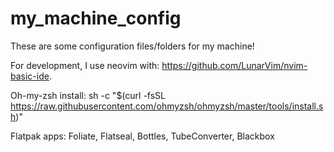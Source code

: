 # my_machine_config
These are some configuration files/folders for my machine!

For development, I use neovim with: https://github.com/LunarVim/nvim-basic-ide.

Oh-my-zsh install: sh -c "$(curl -fsSL https://raw.githubusercontent.com/ohmyzsh/ohmyzsh/master/tools/install.sh)"

Flatpak apps: Foliate, Flatseal, Bottles, TubeConverter, Blackbox

